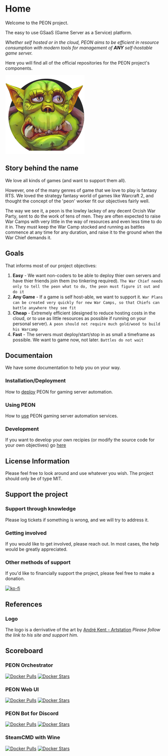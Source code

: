# Home

Welcome to the PEON project.

The easy to use GSaaS (Game Server as a Service) platform.

*Whether self hosted or in the cloud, PEON aims to be efficient in resource consumption with modern tools for management of **ANY** self-hostable game server.*

Here you will find all of the official repositories for the PEON project's components.

![PEON Logo](./images/logo/PEON_small_square.png)

## Story behind the name

We love all kinds of games (and want to support them all).

However, one of the many genres of game that we love to play is fantasy RTS.
We loved the strategy fantasy world of games like Warcraft 2, and thought the concept of the 'peon' worker fit our objectives fairly well.

The way we see it, a peon is the lowley lackey of any decent Orcish War Party, sent to do the work of tens of men.
They are often expected to raise War Camps with very little in the way of resources and even less time to do it in.
They must keep the War Camp stocked and running as battles commence at any time for any duration, and raise it to the ground when the War Chief demands it.

## Goals

That informs most of our project objectives:

1. **Easy** - We want non-coders to be able to deploy thier own servers and have thier friends join them (no tinkering required).
`The War Chief needs only to tell the peon what to do, the peon must figure it out and do it`
2. **Any Game** - If a game is self host-able, we want to support it.
`War Plans can be created very quickly for new War Camps, so that Chiefs can battle anywhere they see fit`
3. **Cheap** - Extremely efficient (designed to reduce hosting costs in the cloud, or to use as little resources as possible if running on your personal server).
`A peon should not require much gold/wood to build his Warcamp`
4. **Fast** - The servers must deploy/start/stop in as small a timeframe as possible. We want to game now, not later.
`Battles do not wait`

## Documentaion

We have some documentation to help you on your way.

### Installation/Deployment

How to [deploy](./guides/index.md#deployment) PEON for gaming server automation.

### Using PEON

How to [use](./guides/index.md) PEON gaming server automation services.

### Development

If you want to develop your own recipies (or modify the source code for your own objectives) go [here](./development/index.md)

## License Information

Please feel free to look around and use whatever you wish. The project should only be of type MIT.

## Support the project

### Support through knowledge

Please log tickets if something is wrong, and we will try to address it.

### Getting involved

If you would like to get involved, please reach out. In most cases, the help would be greatly appreciated.

### Other methods of support

If you'd like to financially support the project, please feel free to make a donation.

[![ko-fi](https://ko-fi.com/img/githubbutton_sm.svg)](https://ko-fi.com/K3K567ILJ)

## References

### Logo

The logo is a derrivative of the art by [André Kent - Artstation](https://www.artstation.com/artwork/W2E0RQ)
*Please follow the link to his site and support him.*

## Scoreboard

### PEON Orchestrator

[![Docker Pulls](https://img.shields.io/docker/pulls/umlatt/peon.orc.svg)](https://hub.docker.com/r/umlatt/peon.orc)
[![Docker Stars](https://img.shields.io/docker/stars/umlatt/peon.orc.svg)](https://hub.docker.com/r/umlatt/peon.orc)

### PEON Web UI

[![Docker Pulls](https://img.shields.io/docker/pulls/umlatt/peon.ui.svg)](https://hub.docker.com/r/umlatt/peon.ui)
[![Docker Stars](https://img.shields.io/docker/stars/umlatt/peon.ui.svg)](https://hub.docker.com/r/umlatt/peon.ui)

### PEON Bot for Discord

[![Docker Pulls](https://img.shields.io/docker/pulls/umlatt/peon.bot.discord.svg)](https://hub.docker.com/r/umlatt/peon.bot.discord)
[![Docker Stars](https://img.shields.io/docker/stars/umlatt/peon.bot.discord.svg)](https://hub.docker.com/r/umlatt/peon.bot.discord)

### SteamCMD with Wine

[![Docker Pulls](https://img.shields.io/docker/pulls/umlatt/steamcmd-winehq.svg)](https://hub.docker.com/r/umlatt/steamcmd-winehq)
[![Docker Stars](https://img.shields.io/docker/stars/umlatt/steamcmd-winehq.svg)](https://hub.docker.com/r/umlatt/steamcmd-winehq)
